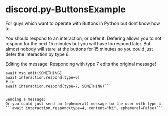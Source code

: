 # discord.py-ButtonsExample
For guys which want to operate with Buttons in Python but dont know how to.

You should respond to an interaction, or defer it.
Defering allows you to not respond for the next 15 minutes but you will have to respond later.
But almost nobody will stare at the buttons for 15 minutes so you could just defer the interaction by type 6.

Editing the message:
Responding with type 7 edits the original message!
```# Change
await msg.edit(SOMETHING)
await interaction.respond(type=6)
# to
await interaction.respond(type=7, SOMETHING)```


Sending a message:
Or you could just send an (ephemeral) message to the user with type 4.
```await interaction.respond(type=4, content="hi", ephemeral=False)```



